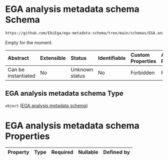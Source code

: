 # EGA analysis metadata schema Schema

```txt
https://github.com/EbiEga/ega-metadata-schema/tree/main/schemas/EGA.analysis.json
```

Empty for the moment.

| Abstract            | Extensible | Status         | Identifiable | Custom Properties | Additional Properties | Access Restrictions | Defined In                                                           |
| :------------------ | :--------- | :------------- | :----------- | :---------------- | :-------------------- | :------------------ | :------------------------------------------------------------------- |
| Can be instantiated | No         | Unknown status | No           | Forbidden         | Forbidden             | none                | [EGA.analysis.json](../out/EGA.analysis.json "open original schema") |

## EGA analysis metadata schema Type

`object` ([EGA analysis metadata schema](ega-3.md))

# EGA analysis metadata schema Properties

| Property | Type | Required | Nullable | Defined by |
| :------- | :--- | :------- | :------- | :--------- |
